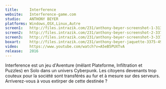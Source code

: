 ```yaml
---
title:     Interference
website:   Interference-game.com
studio:    ANTHONY BEYER
platforms: Windows,OSX,Linux,Autre
screen1:   http://files.intrazik.com/231/anthony-beyer-screenshot-1-3133-493-20150424-193223.jpg
screen2:   http://files.intrazik.com/231/anthony-beyer-screenshot-2-3371-493-20150424-193224.jpg
screen3:   http://files.intrazik.com/231/anthony-beyer-screenshot-3-3373-493-20150424-193224.jpg
boxart:    http://files.intrazik.com/231/anthony-beyer-jaquette-3375-493-20150424-193224.jpg
video:     https://www.youtube.com/watch?v=A5eB5PUXTvA
release:   2016
---
```


Interference est un jeu d'Aventure (mêlant Plateforme, Infiltration et Puzzles) en Solo dans un univers Cyberpunk. Les citoyens devenants trop couteux pour la société sont transférés au fur et à mesure sur des serveurs. Arriverez-vous à vous extirper de cette destinée ?